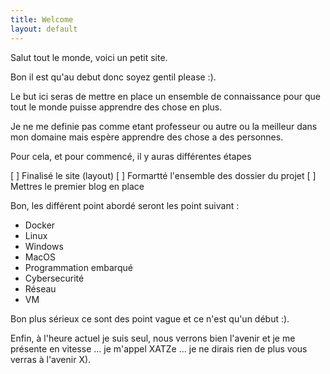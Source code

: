 ```yaml
---
title: Welcome
layout: default
---
```


Salut tout le monde, voici un petit site.

Bon il est qu'au debut donc soyez gentil please :).

Le but ici seras de mettre en place un ensemble de 
connaissance pour que tout le monde puisse apprendre 
des chose en plus.

Je ne me definie pas comme etant professeur ou autre
ou la meilleur dans mon domaine mais espère apprendre
des chose a des personnes.


Pour cela, et pour commencé, il y auras différentes étapes

[ ] Finalisé le site (layout)
[ ] Formartté l'ensemble des dossier du projet
[ ] Mettres le premier blog en place


Bon, les différent point abordé seront les point suivant :

- Docker
- Linux
- Windows
- MacOS
- Programmation embarqué
- Cybersecurité
- Réseau
- VM


Bon plus sérieux ce sont des point vague et ce n'est qu'un début :).

Enfin, à l'heure actuel je suis seul, nous verrons bien
l'avenir et je me présente en vitesse ... je m'appel XATZe ... je ne dirais rien de plus vous verras à l'avenir X).